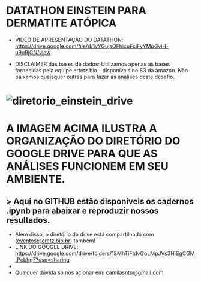 # DATATHON EINSTEIN PARA DERMATITE ATÓPICA

- VIDEO DE APRESENTAÇÃO DO DATATHON: https://drive.google.com/file/d/1vYGujsQFhicuFciFyYMpGviH-u9uRjGN/view

- DISCLAIMER das bases de dados: Utilizamos apenas as bases fornecidas pela equipe ertetz.bio - disponíveis no S3 da amazon. Não baixamos quaisquer outras para fazer as análises deste desafio.

# ![diretorio_einstein_drive](https://user-images.githubusercontent.com/9562943/143662397-cdf0fea4-6450-4143-b8dc-37e1b108a41d.png)

# A IMAGEM ACIMA ILUSTRA A ORGANIZAÇÃO DO DIRETÓRIO DO GOOGLE DRIVE PARA QUE AS ANÁLISES FUNCIONEM EM SEU AMBIENTE.
## > Aqui no GITHUB estão disponíveis os cadernos .ipynb para abaixar e reproduzir nossos resultados.

- Além disso, o diretório do drive está compartilhado com (eventos@eretz.bio.br) também!
- LINK DO GOOGLE DRIVE: https://drive.google.com/drive/folders/18MhTiFtdvGoLMpJVs3HiSgCGMtPcbhq7?usp=sharing
- 
- Qualquer dúvida só nos acionar em: camilasnto@gmail.com
